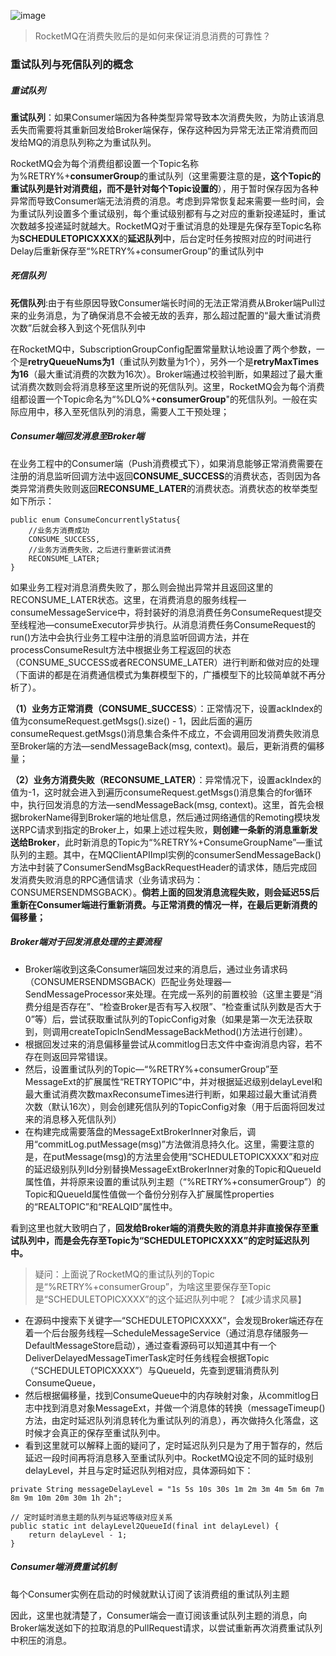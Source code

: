 ![image](http://assets.processon.com/chart_image/5ffc21d21e0853437c3c013d.png)

> RocketMQ在消费失败后的是如何来保证消息消费的可靠性？

### 重试队列与死信队列的概念

##### 重试队列

**重试队列**：如果Consumer端因为各种类型异常导致本次消费失败，为防止该消息丢失而需要将其重新回发给Broker端保存，保存这种因为异常无法正常消费而回发给MQ的消息队列称之为重试队列。

RocketMQ会为每个消费组都设置一个Topic名称为%RETRY%+**consumerGroup**的重试队列（这里需要注意的是，**这个Topic的重试队列是针对消费组，而不是针对每个Topic设置的**），用于暂时保存因为各种异常而导致Consumer端无法消费的消息。考虑到异常恢复起来需要一些时间，会为重试队列设置多个重试级别，每个重试级别都有与之对应的重新投递延时，重试次数越多投递延时就越大。RocketMQ对于重试消息的处理是先保存至Topic名称为**SCHEDULETOPICXXXX**的**延迟队列**中，后台定时任务按照对应的时间进行Delay后重新保存至“%RETRY%+consumerGroup”的重试队列中

##### 死信队列
**死信队列**:由于有些原因导致Consumer端长时间的无法正常消费从Broker端Pull过来的业务消息，为了确保消息不会被无故的丢弃，那么超过配置的“最大重试消费次数”后就会移入到这个死信队列中

在RocketMQ中，SubscriptionGroupConfig配置常量默认地设置了两个参数，一个是**retryQueueNums为1**（重试队列数量为1个），另外一个是**retryMaxTimes为16**（最大重试消费的次数为16次）。Broker端通过校验判断，如果超过了最大重试消费次数则会将消息移至这里所说的死信队列。这里，RocketMQ会为每个消费组都设置一个Topic命名为“%DLQ%+**consumerGroup**"的死信队列。一般在实际应用中，移入至死信队列的消息，需要人工干预处理；

##### Consumer端回发消息至Broker端
在业务工程中的Consumer端（Push消费模式下），如果消息能够正常消费需要在注册的消息监听回调方法中返回**CONSUME_SUCCESS**的消费状态，否则因为各类异常消费失败则返回**RECONSUME_LATER**的消费状态。消费状态的枚举类型如下所示：

```
public enum ConsumeConcurrentlyStatus{
    //业务方消费成功
    CONSUME_SUCCESS,
    //业务方消费失败，之后进行重新尝试消费
    RECONSUME_LATER;
}
```
如果业务工程对消息消费失败了，那么则会抛出异常并且返回这里的RECONSUME_LATER状态。这里，在消费消息的服务线程—consumeMessageService中，将封装好的消息消费任务ConsumeRequest提交至线程池—consumeExecutor异步执行。从消息消费任务ConsumeRequest的run()方法中会执行业务工程中注册的消息监听回调方法，并在processConsumeResult方法中根据业务工程返回的状态（CONSUME_SUCCESS或者RECONSUME_LATER）进行判断和做对应的处理（下面讲的都是在消费通信模式为集群模型下的，广播模型下的比较简单就不再分析了）。

**（1）业务方正常消费（CONSUME_SUCCESS**）：正常情况下，设置ackIndex的值为consumeRequest.getMsgs().size() - 1，因此后面的遍历consumeRequest.getMsgs()消息集合条件不成立，不会调用回发消费失败消息至Broker端的方法—sendMessageBack(msg, context)。最后，更新消费的偏移量；

**（2）业务方消费失败（RECONSUME_LATER）**：异常情况下，设置ackIndex的值为-1，这时就会进入到遍历consumeRequest.getMsgs()消息集合的for循环中，执行回发消息的方法—sendMessageBack(msg, context)。这里，首先会根据brokerName得到Broker端的地址信息，然后通过网络通信的Remoting模块发送RPC请求到指定的Broker上，如果上述过程失败，**则创建一条新的消息重新发送给Broker**，此时新消息的Topic为“%RETRY%+ConsumeGroupName”—重试队列的主题。其中，在MQClientAPIImpl实例的consumerSendMessageBack()方法中封装了ConsumerSendMsgBackRequestHeader的请求体，随后完成回发消费失败消息的RPC通信请求（业务请求码为：CONSUMERSENDMSGBACK）。**倘若上面的回发消息流程失败，则会延迟5S后重新在Consumer端进行重新消费。与正常消费的情况一样，在最后更新消费的偏移量；**

##### Broker端对于回发消息处理的主要流程
- Broker端收到这条Consumer端回发过来的消息后，通过业务请求码（CONSUMERSENDMSGBACK）匹配业务处理器—SendMessageProcessor来处理。在完成一系列的前置校验（这里主要是“消费分组是否存在”、“检查Broker是否有写入权限”、“检查重试队列数是否大于0”等）后，尝试获取重试队列的TopicConfig对象（如果是第一次无法获取到，则调用createTopicInSendMessageBackMethod()方法进行创建）。
- 根据回发过来的消息偏移量尝试从commitlog日志文件中查询消息内容，若不存在则返回异常错误。
- 然后，设置重试队列的Topic—“%RETRY%+consumerGroup”至MessageExt的扩展属性“RETRYTOPIC”中，并对根据延迟级别delayLevel和最大重试消费次数maxReconsumeTimes进行判断，如果超过最大重试消费次数（默认16次），则会创建死信队列的TopicConfig对象（用于后面将回发过来的消息移入死信队列）
- 在构建完成需要落盘的MessageExtBrokerInner对象后，调用“commitLog.putMessage(msg)”方法做消息持久化。这里，需要注意的是，在putMessage(msg)的方法里会使用“SCHEDULETOPICXXXX”和对应的延迟级别队列Id分别替换MessageExtBrokerInner对象的Topic和QueueId属性值，并将原来设置的重试队列主题（“%RETRY%+consumerGroup”）的Topic和QueueId属性值做一个备份分别存入扩展属性properties的“REALTOPIC”和“REALQID”属性中。

看到这里也就大致明白了，**回发给Broker端的消费失败的消息并非直接保存至重试队列中，而是会先存至Topic为“SCHEDULETOPICXXXX”的定时延迟队列中。**

> 疑问：上面说了RocketMQ的重试队列的Topic是“%RETRY%+consumerGroup”，为啥这里要保存至Topic是“SCHEDULETOPICXXXX”的这个延迟队列中呢？【减少请求风暴】

- 在源码中搜索下关键字—“SCHEDULETOPICXXXX”，会发现Broker端还存在着一个后台服务线程—ScheduleMessageService（通过消息存储服务—DefaultMessageStore启动），通过查看源码可以知道其中有一个DeliverDelayedMessageTimerTask定时任务线程会根据Topic（“SCHEDULETOPICXXXX”）与QueueId，先查到逻辑消费队列ConsumeQueue，
- 然后根据偏移量，找到ConsumeQueue中的内存映射对象，从commitlog日志中找到消息对象MessageExt，并做一个消息体的转换（messageTimeup()方法，由定时延迟队列消息转化为重试队列的消息），再次做持久化落盘，这时候才会真正的保存至重试队列中。
- 看到这里就可以解释上面的疑问了，定时延迟队列只是为了用于暂存的，然后延迟一段时间再将消息移入至重试队列中。RocketMQ设定不同的延时级别delayLevel，并且与定时延迟队列相对应，具体源码如下：


```
private String messageDelayLevel = "1s 5s 10s 30s 1m 2m 3m 4m 5m 6m 7m 8m 9m 10m 20m 30m 1h 2h";

// 定时延时消息主题的队列与延迟等级对应关系
public static int delayLevel2QueueId(final int delayLevel) {
    return delayLevel - 1;
}
```
#####  Consumer端消费重试机制
每个Consumer实例在启动的时候就默认订阅了该消费组的重试队列主题

因此，这里也就清楚了，Consumer端会一直订阅该重试队列主题的消息，向Broker端发送如下的拉取消息的PullRequest请求，以尝试重新再次消费重试队列中积压的消息。

